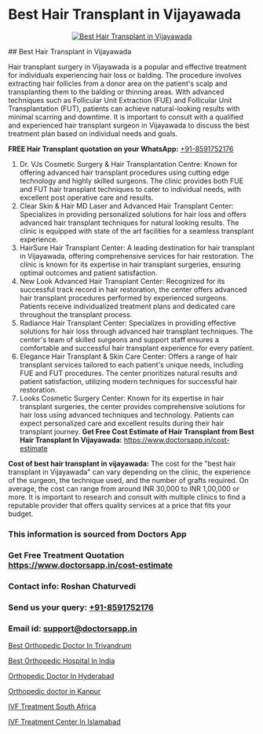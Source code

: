 # Best Hair Transplant in Vijayawada

<p align="center">
  <a href="https://doctorsapp.co.in/uploads/treatment_image/Finding%20the%20best%20hair%20clinic.jpg">
    <img src="https://doctorsapp.co.in/treatment/hair-transplant" alt="Best Hair Transplant in Vijayawada">
  </a>
</p>
## Best Hair Transplant in Vijayawada

Hair transplant surgery in Vijayawada is a popular and effective treatment for individuals experiencing hair loss or balding. The procedure involves extracting hair follicles from a donor area on the patient's scalp and transplanting them to the balding or thinning areas. With advanced techniques such as Follicular Unit Extraction (FUE) and Follicular Unit Transplantation (FUT), patients can achieve natural-looking results with minimal scarring and downtime. It is important to consult with a qualified and experienced hair transplant surgeon in Vijayawada to discuss the best treatment plan based on individual needs and goals.

**FREE Hair Transplant quotation on your WhatsApp:**  [+91-8591752176](https://api.whatsapp.com/send?phone=8591752176)

1) Dr. VJs Cosmetic Surgery & Hair Transplantation Centre: Known for offering advanced hair transplant procedures using cutting edge technology and highly skilled surgeons. The clinic provides both FUE and FUT hair transplant techniques to cater to individual needs, with excellent post operative care and results.
2) Clear Skin & Hair MD Laser and Advanced Hair Transplant Center: Specializes in providing personalized solutions for hair loss and offers advanced hair transplant techniques for natural looking results. The clinic is equipped with state of the art facilities for a seamless transplant experience.
3) HairSure Hair Transplant Center: A leading destination for hair transplant in Vijayawada, offering comprehensive services for hair restoration. The clinic is known for its expertise in hair transplant surgeries, ensuring optimal outcomes and patient satisfaction.
4) New Look Advanced Hair Transplant Center: Recognized for its successful track record in hair restoration, the center offers advanced hair transplant procedures performed by experienced surgeons. Patients receive individualized treatment plans and dedicated care throughout the transplant process.
5) Radiance Hair Transplant Center: Specializes in providing effective solutions for hair loss through advanced hair transplant techniques. The center's team of skilled surgeons and support staff ensures a comfortable and successful hair transplant experience for every patient.
6) Elegance Hair Transplant & Skin Care Center: Offers a range of hair transplant services tailored to each patient's unique needs, including FUE and FUT procedures. The center prioritizes natural results and patient satisfaction, utilizing modern techniques for successful hair restoration.
7) Looks Cosmetic Surgery Center: Known for its expertise in hair transplant surgeries, the center provides comprehensive solutions for hair loss using advanced techniques and technology. Patients can expect personalized care and excellent results during their hair transplant journey.
**Get Free Cost Estimate of Hair Transplant from Best Hair Transplant In Vijayawada:** https://www.doctorsapp.in/cost-estimate

**Cost of best hair transplant in vijayawada:**
The cost for the "best hair transplant in Vijayawada" can vary depending on the clinic, the experience of the surgeon, the technique used, and the number of grafts required. On average, the cost can range from around INR 30,000 to INR 1,00,000 or more. It is important to research and consult with multiple clinics to find a reputable provider that offers quality services at a price that fits your budget.

### This information is sourced from Doctors App 
### Get Free Treatment Quotation https://www.doctorsapp.in/cost-estimate
### Contact info: Roshan Chaturvedi 
### Send us your query: [+91-8591752176](https://api.whatsapp.com/send?phone=8591752176) 
### Email id: support@doctorsapp.in

[Best Orthopedic Doctor In Trivandrum](https://www.linkedin.com/pulse/best-orthopedic-doctor-trivandrum-doctorsapp-united-arab-emirates-ujjre?trackingId=IvFApcr9zB7Yf77OK7KjkA%3D%3D&lipi=urn%3Ali%3Apage%3Ad_flagship3_company_admin%3BSXrbBuk4SwWZ8nIcZ2zSvw%3D%3D)

[Best Orthopedic Hospital In India](https://www.linkedin.com/pulse/best-orthopedic-hospital-india-doctorsapp-rajshahi-jagse?trackingId=GxvW72CXinmy%2Fb5wBon5BQ%3D%3D&lipi=urn%3Ali%3Apage%3Ad_flagship3_company_admin%3BtGKQvLKET%2FOkWlJl4W0MBA%3D%3D)

[Orthopedic Doctor In Hyderabad](https://medium.com/@anupkakkar5/orthopedic-doctor-in-hyderabad-ab77ef0a8064)

[Orthopedic doctor in Kanpur](https://medium.com/@devenderrathi97/orthopedic-doctor-in-kanpur-9e4067fc5bc9)

[IVF Treatment South Africa](https://doctors-apps.github.io/doctorsapp/ivf-treatment-south-africa)

[IVF Treatment Center In Islamabad](https://doctors-apps.github.io/doctorsapp/ivf-treatment-center-in-islamabad)

